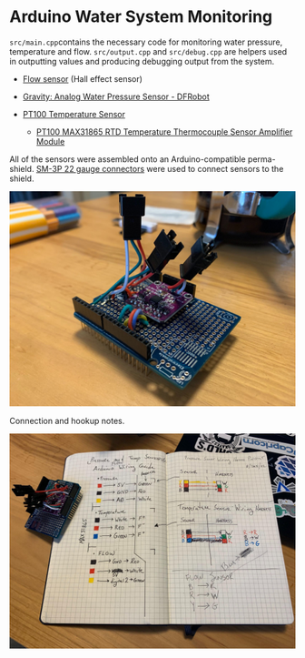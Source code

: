 # Arduino Water System Monitoring

`src/main.cpp`contains the necessary code for monitoring water pressure, temperature and flow.  `src/output.cpp` and `src/debug.cpp` are helpers used in outputting values and producing debugging output from the system.

- [Flow sensor](https://www.amazon.com/gp/product/B07QQWBPKC/ref=ppx_yo_dt_b_search_asin_title?ie=UTF8&th=1) (Hall effect sensor)

- [Gravity: Analog Water Pressure Sensor - DFRobot](https://www.dfrobot.com/product-1675.html)

- [PT100 Temperature Sensor](https://www.amazon.com/gp/product/B071DW3GVQ/ref=ppx_yo_dt_b_search_asin_title?ie=UTF8&psc=1)
  
  - [PT100 MAX31865 RTD Temperature Thermocouple Sensor Amplifier Module](https://www.amazon.com/gp/product/B08216XVWX/ref=ppx_yo_dt_b_search_asin_title?ie=UTF8&psc=1)

All of the sensors were assembled onto an Arduino-compatible perma-shield.  [SM-3P 22 gauge connectors](https://www.amazon.com/gp/product/B09MVFPD7X/ref=ppx_yo_dt_b_search_asin_title?ie=UTF8&th=1) were used to connect sensors to the shield.

![](images/signal-2022-03-14-115607_005.jpeg)

Connection and hookup notes.

![](images/signal-2022-03-14-115607_003.jpeg)

